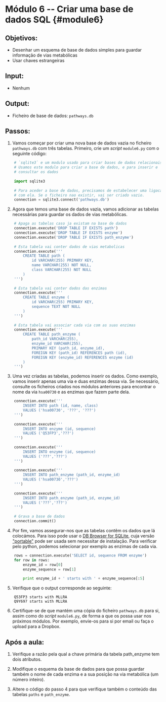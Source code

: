 # Módulo 6 -- Criar uma base de dados SQL {#module6}

## Objetivos:
- Desenhar um esquema de base de dados simples para guardar informação de vias metabólicas
- Usar chaves estrangeiras

## Input:
- Nenhum

## Output:
- Ficheiro de base de dados: `pathways.db`

## Passos:

1. Vamos começar por criar uma nova base de dados vazia no ficheiro `pathways.db` com três tabelas.
Primeiro, crie um _script_ `module6.py` com o seguinte código:
```python
    # `sqlite3` e um modulo usado para criar bases de dados relacionais.
    # Usamos este modulo para criar a base de dados, e para inserir e
    # consultar os dados
    
    import sqlite3
    
    # Para aceder a base de dados, precisamos de estabelecer uma ligacao
    # com ela. Se o ficheiro nao existir, vai ser criado vazio.
    connection = sqlite3.connect('pathways.db')
```

2. Agora que temos uma base de dados vazia, vamos adicionar as tabelas necessárias para guardar os dados de vias metabólicas.
```python
    # Apaga as tabelas caso ja existam na base de dados
    connection.execute('DROP TABLE IF EXISTS path')
    connection.execute('DROP TABLE IF EXISTS enzyme')
    connection.execute('DROP TABLE IF EXISTS path_enzyme')
    
    # Esta tabela vai conter dados de vias metabolicas
    connection.execute('''
        CREATE TABLE path (
            id VARCHAR(255) PRIMARY KEY,
            name VARCHAR(255) NOT NULL,
            class VARCHAR(255) NOT NULL
        )
    ''')
    
    # Esta tabela vai conter dados das enzimas
    connection.execute('''
        CREATE TABLE enzyme (
            id VARCHAR(255) PRIMARY KEY,
            sequence TEXT NOT NULL
        )
    ''')
    
    # Esta tabela vai associar cada via com as suas enzimas
    connection.execute('''
        CREATE TABLE path_enzyme (
            path_id VARCHAR(255),
            enzyme_id VARCHAR(255),
            PRIMARY KEY (path_id, enzyme_id),
            FOREIGN KEY (path_id) REFERENCES path (id),
            FOREIGN KEY (enzyme_id) REFERENCES enzyme (id)
        )
    ''')
```

3. Uma vez criadas as tabelas, podemos inserir os dados.
Como exemplo, vamos inserir apenas uma via e duas enzimas dessa via.
Se necessário, consulte os ficheiros criados nos módulos anteriores para encontrar o nome da via `hsa00730` e as enzimas que fazem parte dela.
```python
    connection.execute('''
        INSERT INTO path (id, name, class)
        VALUES ('hsa00730', '???', '???')
    ''')
    
    connection.execute('''
        INSERT INTO enzyme (id, sequence)
        VALUES ('Q53FP3','???')
    ''')
    
    connection.execute('''
        INSERT INTO enzyme (id, sequence)
        VALUES ('???','???')
    ''')
    
    connection.execute('''
        INSERT INTO path_enzyme (path_id, enzyme_id)
        VALUES ('hsa00730','???')
    ''')
    
    connection.execute('''
        INSERT INTO path_enzyme (path_id, enzyme_id)
        VALUES ('???','???')
    ''')
    
    # Grava a base de dados
    connection.commit()
```

4. Por fim, vamos assegurar-nos que as tabelas contêm os dados que lá colocámos.
Para isso pode usar o [DB Browser for SQLite](http://sqlitebrowser.org/), cuja versão ["portable"](https://github.com/sqlitebrowser/sqlitebrowser/releases/download/v3.9.1/SQLiteDatabaseBrowserPortable_3.9.1_English.paf.exe) pode ser usada sem necessitar de instalação.
Para verificar pelo python, podemos selecionar por exemplo as enzimas de cada via.
```python
    rows = connection.execute('SELECT id, sequence FROM enzyme')
    for row in rows:
        enzyme_id = row[0]
        enzyme_sequence = row[1]
        
        print enzyme_id + ' starts with ' + enzyme_sequence[:5]
```

5. Verifique que o output corresponde ao seguinte:
```text
    Q53FP3 starts with MLLRA
    Q9Y697 starts with MLLRA
```

6. Certifique-se de que mantém uma cópia do ficheiro `pathways.db` para si, assim como do _script_ `module6.py`, de forma a que os possa usar nos próximos módulos.
Por exemplo, envie-os para si por email ou faça o upload para a Dropbox.

## Após a aula:

1. Verifique a razão pela qual a chave primária da tabela path_enzyme tem dois atributos.

2. Modifique o esquema da base de dados para que possa guardar também o nome de cada enzima e a sua posição na via metabólica (um número inteiro).

3. Altere o código do passo 4 para que verifique também o conteúdo das tabelas `paths` e `path_enzyme`.

